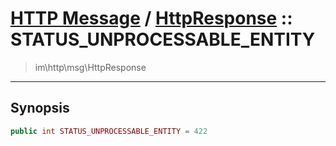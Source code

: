 # [HTTP Message](http.md) / [HttpResponse](http-HttpResponse.md) :: STATUS_UNPROCESSABLE_ENTITY
 > im\http\msg\HttpResponse
____

## Synopsis
```php
public int STATUS_UNPROCESSABLE_ENTITY = 422
```

